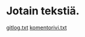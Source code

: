 # Jotain tekstiä.

[gitlog.txt](https://github.com/alexalgrund/ot-harjoitustyo/blob/master/laskarit/viikko1/gitlog.txt)
[komentorivi.txt](https://github.com/alexalgrund/ot-harjoitustyo/blob/master/laskarit/viikko1/komentorivi.txt)
